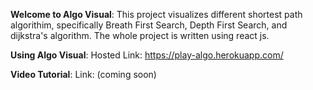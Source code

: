 **Welcome to Algo Visual**:
This project visualizes different shortest path algorithim, specifically Breath First Search, Depth First Search, and dijkstra's algorithm. 
The whole project is written using react js.

**Using Algo Visual**:
Hosted Link: https://play-algo.herokuapp.com/

**Video Tutorial**:
Link: (coming soon)
